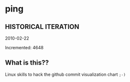 # ping

## HISTORICAL ITERATION
2010-02-22

Incremented: 4648

## What is this?? 
Linux skills to hack the github commit visualization chart `;-)`
